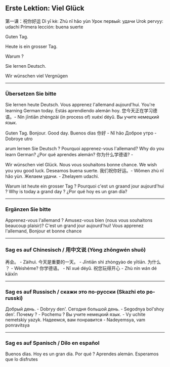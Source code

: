 ## Erste Lektion: Viel Glück

第一课：祝你好运                Dì yī kè: Zhù nǐ hǎo yùn
Урок первый: удачи              Urok pervyy: udachi
Primera lección: buena suerte

Guten Tag.

Heute is ein grosser Tag.

Warum ?

Sie lernen Deutsch.

Wir wünschen viel Vergnügen

---

### Übersetzen Sie bitte

Sie lernen heute Deutsch.
   Vous apprenez l'allemand aujourd'hui.
   You're learning German today.
   Estás aprendiendo alemán hoy.
   您今天正在学习德语。- Nín jīntiān zhèngzài (in process of) xuéxí déyǔ.
   Вы учите немецкий язык.

Guten Tag.
   Bonjour.
   Good day.
   Buenos días
   你好 - Nǐ hǎo
   Доброе утро - Dobroye utro

arum lernen Sie Deutsch ?
   Pourquoi apprenez-vous l'allemand?
   Why do you learn German?
   ¿Por qué aprendes alemán?
   你为什么学德语? -

Wir wünschen viel Glück.
   Nous vous souhaitons bonne chance.
   We wish you you good luck.
   Deseamos buena suerte.
   我们祝你好运。- Wǒmen zhù nǐ hǎo yùn.
   Желаем удачи. - Zhelayem udachi.

Warum ist heute ein grosser Tag ?
   Pourquoi c'est un graand jour aujourd'hui ?
   Why is today a grand day ?
   ¿Por qué hoy es un gran día?

---

### Ergänzen Sie bitte

Apprenez-vous l'allemand ?
Amusez-vous bien (nous vous souhaitons beaucoup plaisir)?
C'est un grand jour aujourd'hui!
Vous apprenez l'allemand,
Bonjour et bonne chance

---

### Sag es auf Chinesisch / 用中文说 (Yòng zhōngwén shuō)

  再会。                 -  Zàihuì.
  今天是重要的一天。     - Jīntiān shì zhòngyào de yītiān.
  为什么 ？              - Wèishéme?
  你学德语。             - Nǐ xué déyǔ.
  祝您玩得开心           - Zhù nín wán dé kāixīn

---

### Sag es auf Russisch / скажи это по-русски (Skazhi eto po-russki)

  Добрый день.            -        Dobryy den'.
  Сегодня большой день.   -        Segodnya bol'shoy den'.
  Почему ?                -        Pochemu ?
  Вы учите немецкий язык.    -     Vy uchite nemetskiy yazyk.
  Надеемся, вам понравится   -     Nadeyemsya, vam ponravitsya

---

### Sag es auf Spanisch / Dilo en español

  Buenos días.
  Hoy es un gran día.
  Por qué ?
  Aprendes alemán.
  Esperamos que lo disfrutes

